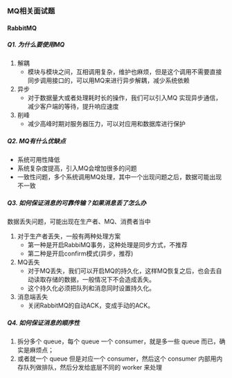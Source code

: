 ### MQ相关面试题

#### RabbitMQ

##### Q1. 为什么要使用MQ
1. 解耦
   - 模块与模块之间，互相调用复杂，维护也麻烦，但是这个调用不需要直接同步调用接口的，可以用MQ来进行异步解耦，减少系统依赖
2. 异步
   - 对于数据量大或者处理耗时长的操作，我们可以引入MQ 实现异步通信，减少客户端的等待，提升响应速度
3. 削峰
   - 减少高峰时期对服务器压力，可以对应用和数据库进行保护

##### Q2. MQ有什么优缺点
- 系统可用性降低
- 系统复杂度提高，引入MQ会增加很多的问题
- 一致性问题，多个系统调用MQ处理，其中一个出现问题之后，数据可能出现不一致

##### Q3. 如何保证消息的可靠传输？如果消息丢了怎么办
数据丢失问题，可能出现在生产者、MQ、消费者当中
1. 对于生产者丢失，一般有两种处理方案
   - 第一种是开启RabbiMQ事务，这种处理是同步方式，不推荐
   - 第二种是开启confirm模式(异步，推荐)
2. MQ丢失
   - 对于MQ丢失，我们可以开启MQ的持久化，这样MQ恢复之后，也会去自动读取存储的数据，一般情况下不会造成丢失。
   - 这个持久化必须把队列和消息同时设置持久化。
3. 消息端丢失
   - 关闭RabbitMQ的自动ACK，变成手动的ACK。

##### Q4. 如何保证消息的顺序性
1. 拆分多个 queue，每个 queue 一个 consumer，就是多一些 queue 而已，确实是麻烦点；
2. 或者就一个 queue 但是对应一个 consumer，然后这个 consumer 内部用内存队列做排队，然后分发给底层不同的 worker 来处理
